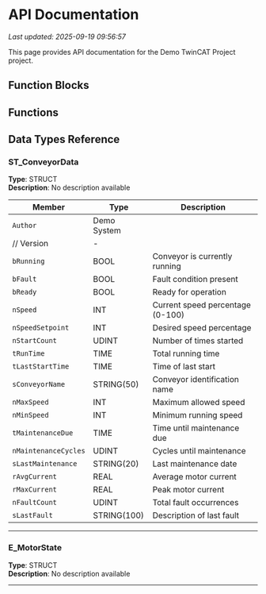 # API Documentation

*Last updated: 2025-09-19 09:56:57*

This page provides API documentation for the Demo TwinCAT Project project.

## Function Blocks


## Functions


## Data Types Reference

### ST_ConveyorData

**Type**: STRUCT  
**Description**: No description available

| Member | Type | Description |
|--------|------|-------------|
| `Author` | Demo System
	// Version | - |
| `bRunning` | BOOL | Conveyor is currently running |
| `bFault` | BOOL | Fault condition present |
| `bReady` | BOOL | Ready for operation |
| `nSpeed` | INT | Current speed percentage (0-100) |
| `nSpeedSetpoint` | INT | Desired speed percentage |
| `nStartCount` | UDINT | Number of times started |
| `tRunTime` | TIME | Total running time |
| `tLastStartTime` | TIME | Time of last start |
| `sConveyorName` | STRING(50) | Conveyor identification name |
| `nMaxSpeed` | INT | Maximum allowed speed |
| `nMinSpeed` | INT | Minimum running speed |
| `tMaintenanceDue` | TIME | Time until maintenance due |
| `nMaintenanceCycles` | UDINT | Cycles until maintenance |
| `sLastMaintenance` | STRING(20) | Last maintenance date |
| `rAvgCurrent` | REAL | Average motor current |
| `rMaxCurrent` | REAL | Peak motor current |
| `nFaultCount` | UDINT | Total fault occurrences |
| `sLastFault` | STRING(100) | Description of last fault |

---

### E_MotorState

**Type**: STRUCT  
**Description**: No description available


---

